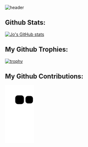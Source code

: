 <!-- https://github.com/jstrieb/github-stats -->
<!-- https://github.com/gleich/profile_stack -->
<!-- https://github.com/abhisheknaiidu/awesome-github-profile-readme#github-actions- -->

<!-- https://github.com/kyechan99/capsule-render -->
![header](https://capsule-render.vercel.app/api?type=wave&color=auto&height=200&section=header&text=Jo%20Rocca:%20blockchain%20developer&fontSize=40)

<!-- https://github.com/satyawikananda/cardivo -->
<!-- ![Jo's card](https://cardivo.vercel.app/api?name=Jo%20Rocca&description=Hi,%20I%27m%20a%20blockchain%20web%20developer.%20Nice%20to%20meet%20you%20%F0%9F%91%8B&image=https://github.com/jrocca82.png&backgroundColor=%23ecf0f1&pattern=bubbles&colorPattern=%23eaeaea) -->

## Github Stats:
<!-- https://github.com/anuraghazra/github-readme-stats -->
[![Jo's GitHub stats](https://github-readme-stats.vercel.app/api?username=jrocca82)](https://github.com/jrocca82/github-readme-stats)

## My Github Trophies:
<!-- https://github.com/ryo-ma/github-profile-trophy -->
[![trophy](https://github-profile-trophy.vercel.app/?username=jrocca82&theme=onedark)](https://github.com/jrocca82/github-profile-trophy)

## My Github Contributions:

![snake gif](https://github.com/jrocca82/jrocca82/blob/output/github-contribution-grid-snake.svg)
